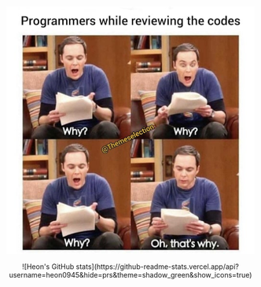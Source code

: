   <p align="center">
    <img src="./tbbt.jpg">
  </p>
  <center>
    ![Heon's GitHub stats](https://github-readme-stats.vercel.app/api?username=heon0945&hide=prs&theme=shadow_green&show_icons=true)
  </center>



